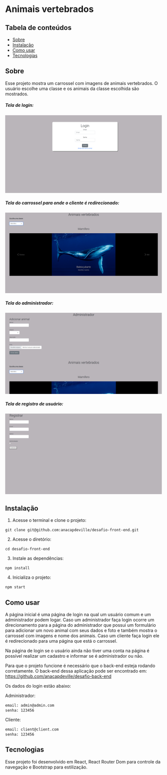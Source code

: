 # Animais vertebrados


## Tabela de conteúdos
  * [Sobre](#Sobre)
  * [Instalação](#instalação)
  * [Como usar](#como-usar)
  * [Tecnologias](#tecnologias)

## Sobre
Esse projeto mostra um carrossel com imagens de animais vertebrados. O usuário escolhe uma classe e os animais da classe escolhida são mostrados.

##### Tela de login:
![tela-de-login](https://github.com/anacapdeville/desafio-front-end/blob/master/images/login.png?raw=true)

##### Tela do carrossel para onde o cliente é redirecionado:
![pagina-cliente](https://github.com/anacapdeville/desafio-front-end/blob/master/images/cliente.png?raw=true)

##### Tela do administrador:
![pagina-admin](https://github.com/anacapdeville/desafio-front-end/blob/master/images/admin.png?raw=true)


##### Tela de registro de usuário:
![pagina-registrar](https://github.com/anacapdeville/desafio-front-end/blob/master/images/registrar.png?raw=true)

## Instalação
1. Acesse o terminal e clone o projeto:

```
git clone git@github.com:anacapdeville/desafio-front-end.git
```

2. Acesse o diretório:
```
cd desafio-front-end
```

3. Instale as dependências:
```
npm install
```

4. Inicializa o projeto:
```
npm start
```

## Como usar
A página inicial é uma página de login na qual um usuário comum e um administrador podem logar. Caso um administrador faça login ocorre um direcionamento para a página do administrador que possui um formulário para adicionar um novo animal com seus dados e foto e também mostra o carrossel com imagens e nome dos animais. Caso um cliente faça login ele é redirecionado para uma página que está o carrossel.

Na página de login se o usuário ainda não tiver uma conta na página é possível realizar um cadastro e informar se é administrador ou não.

Para que o projeto funcione é necessário que o back-end esteja rodando corretamente. O back-end dessa aplicação pode ser encontrado em: https://github.com/anacapdeville/desafio-back-end

Os dados do login estão abaixo:

Administrador:
```
email: admin@admin.com
senha: 123456
```

Cliente:
```
email: client@client.com
senha: 123456
```

## Tecnologias
Esse projeto foi desenvolvido em React, React Router Dom para controle da navegação e Bootstrap para estilização.